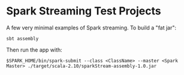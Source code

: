 # Spark Streaming Test Projects

A few very minimal examples of Spark streaming. To build a "fat jar":

    sbt assembly

Then run the app with:

    $SPARK_HOME/bin/spark-submit --class <ClassName> --master <Spark Master> ./target/scala-2.10/sparkStream-assembly-1.0.jar
